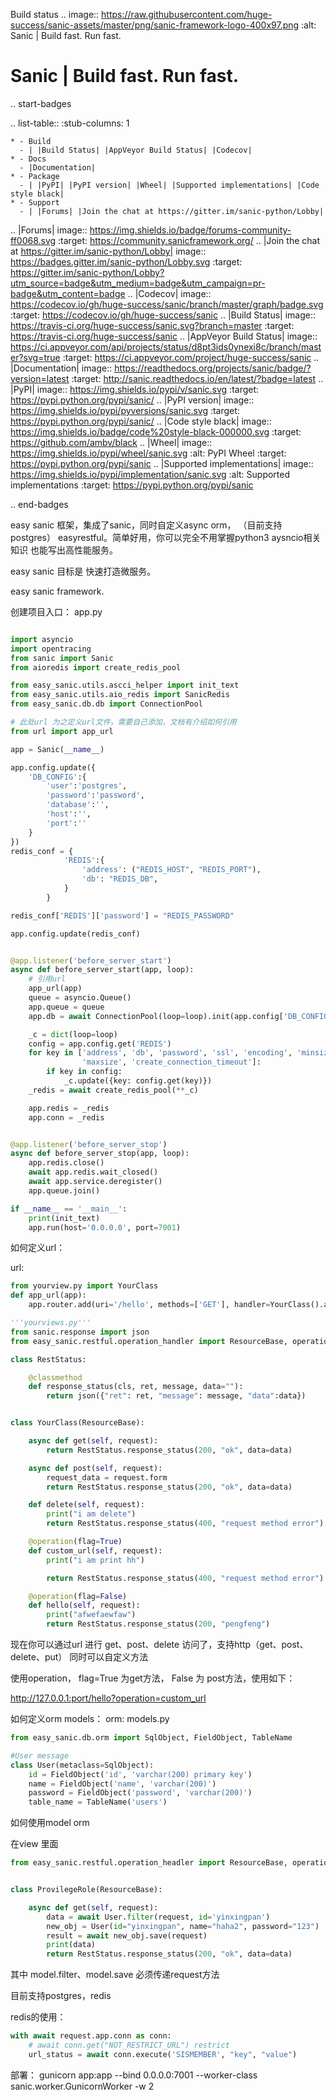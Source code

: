 Build status
.. image:: https://raw.githubusercontent.com/huge-success/sanic-assets/master/png/sanic-framework-logo-400x97.png
    :alt: Sanic | Build fast. Run fast.

Sanic | Build fast. Run fast.
=============================

.. start-badges

.. list-table::
    :stub-columns: 1

    * - Build
      - | |Build Status| |AppVeyor Build Status| |Codecov|
    * - Docs
      - |Documentation|
    * - Package
      - | |PyPI| |PyPI version| |Wheel| |Supported implementations| |Code style black|
    * - Support
      - | |Forums| |Join the chat at https://gitter.im/sanic-python/Lobby|

.. |Forums| image:: https://img.shields.io/badge/forums-community-ff0068.svg
   :target: https://community.sanicframework.org/
.. |Join the chat at https://gitter.im/sanic-python/Lobby| image:: https://badges.gitter.im/sanic-python/Lobby.svg
   :target: https://gitter.im/sanic-python/Lobby?utm_source=badge&utm_medium=badge&utm_campaign=pr-badge&utm_content=badge
.. |Codecov| image:: https://codecov.io/gh/huge-success/sanic/branch/master/graph/badge.svg
    :target: https://codecov.io/gh/huge-success/sanic
.. |Build Status| image:: https://travis-ci.org/huge-success/sanic.svg?branch=master
   :target: https://travis-ci.org/huge-success/sanic
.. |AppVeyor Build Status| image:: https://ci.appveyor.com/api/projects/status/d8pt3ids0ynexi8c/branch/master?svg=true
   :target: https://ci.appveyor.com/project/huge-success/sanic
.. |Documentation| image:: https://readthedocs.org/projects/sanic/badge/?version=latest
   :target: http://sanic.readthedocs.io/en/latest/?badge=latest
.. |PyPI| image:: https://img.shields.io/pypi/v/sanic.svg
   :target: https://pypi.python.org/pypi/sanic/
.. |PyPI version| image:: https://img.shields.io/pypi/pyversions/sanic.svg
   :target: https://pypi.python.org/pypi/sanic/
.. |Code style black| image:: https://img.shields.io/badge/code%20style-black-000000.svg
    :target: https://github.com/ambv/black
.. |Wheel| image:: https://img.shields.io/pypi/wheel/sanic.svg
    :alt: PyPI Wheel
    :target: https://pypi.python.org/pypi/sanic
.. |Supported implementations| image:: https://img.shields.io/pypi/implementation/sanic.svg
    :alt: Supported implementations
    :target: https://pypi.python.org/pypi/sanic

.. end-badges

easy sanic 框架，集成了sanic，同时自定义async orm， （目前支持postgres）
easyrestful。简单好用，你可以完全不用掌握python3 aysncio相关知识 也能写出高性能服务。

easy sanic 目标是 快速打造微服务。

easy sanic framework.


创建项目入口：
app.py
```python

import asyncio
import opentracing
from sanic import Sanic
from aioredis import create_redis_pool

from easy_sanic.utils.ascci_helper import init_text
from easy_sanic.utils.aio_redis import SanicRedis
from easy_sanic.db.db import ConnectionPool

# 此处url 为之定义url文件，需要自己添加，文档有介绍如何引用
from url import app_url

app = Sanic(__name__)

app.config.update({
    'DB_CONFIG':{
        'user':'postgres',
        'password':'password',
        'database':'',
        'host':'',
        'port':''
    }
})
redis_conf = {
            'REDIS':{
                'address': ("REDIS_HOST", "REDIS_PORT"),
                'db': "REDIS_DB",
            }
        }

redis_conf['REDIS']['password'] = "REDIS_PASSWORD"

app.config.update(redis_conf)


@app.listener('before_server_start')
async def before_server_start(app, loop):
    # 引用url
    app_url(app)
    queue = asyncio.Queue()
    app.queue = queue
    app.db = await ConnectionPool(loop=loop).init(app.config['DB_CONFIG'])

    _c = dict(loop=loop)
    config = app.config.get('REDIS')
    for key in ['address', 'db', 'password', 'ssl', 'encoding', 'minsize',
                'maxsize', 'create_connection_timeout']:
        if key in config:
            _c.update({key: config.get(key)})
    _redis = await create_redis_pool(**_c)

    app.redis = _redis
    app.conn = _redis


@app.listener('before_server_stop')
async def before_server_stop(app, loop):
    app.redis.close()
    await app.redis.wait_closed()
    await app.service.deregister()
    app.queue.join()

if __name__ == '__main__':
    print(init_text)
    app.run(host='0.0.0.0', port=7001)
```


如何定义url：

url:
```python
from yourview.py import YourClass
def app_url(app):
    app.router.add(uri='/hello', methods=['GET'], handler=YourClass().as_views)

```

```python
'''yourviews.py'''
from sanic.response import json
from easy_sanic.restful.operation_handler import ResourceBase, operation

class RestStatus:

    @classmethod
    def response_status(cls, ret, message, data=""):
        return json({"ret": ret, "message": message, "data":data})


class YourClass(ResourceBase):

    async def get(self, request):
        return RestStatus.response_status(200, "ok", data=data)

    async def post(self, request):
        request_data = request.form
        return RestStatus.response_status(200, "ok", data=data)

    def delete(self, request):
        print("i am delete")
        return RestStatus.response_status(400, "request method error")

    @operation(flag=True)
    def custom_url(self, request):
        print("i am print hh")

        return RestStatus.response_status(400, "request method error")

    @operation(flag=False)
    def hello(self, request):
        print("afwefaewfaw")
        return RestStatus.response_status(200, "pengfeng")


```

现在你可以通过url 进行 get、post、delete 访问了，支持http（get、post、delete、put）
同时可以自定义方法

使用operation， flag=True 为get方法， False 为 post方法，使用如下：


http://127.0.0.1:port/hello?operation=custom_url




如何定义orm models：
orm:
models.py
```python
from easy_sanic.db.orm import SqlObject, FieldObject, TableName

#User message
class User(metaclass=SqlObject):
    id = FieldObject('id', 'varchar(200) primary key')
    name = FieldObject('name', 'varchar(200)')
    password = FieldObject('password', 'varchar(200)')
    table_name = TableName('users')

```


如何使用model orm


在view 里面
```python
from easy_sanic.restful.operation_headler import ResourceBase, operation


class ProvilegeRole(ResourceBase):

    async def get(self, request):
        data = await User.filter(request, id='yinxingpan')
        new_obj = User(id="yinxingpan", name="haha2", password="123")
        result = await new_obj.save(request)
        print(data)
        return RestStatus.response_status(200, "ok", data=data)

```

其中 model.filter、model.save  必须传递request方法




目前支持postgres，redis

redis的使用：
```python
with await request.app.conn as conn:
    # await conn.get("NOT_RESTRICT_URL") restrict
    url_status = await conn.execute('SISMEMBER', "key", "value")
```


部署：
gunicorn app:app --bind 0.0.0.0:7001 --worker-class sanic.worker.GunicornWorker -w 2
